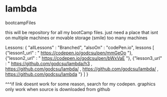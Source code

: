 # lambda
bootcampFiles

this will be repository for all my bootCamp files. just need a place that isnt on multiple machines or movable storage (smile) too many machines

Lessons: { 
  "allLessons" :  "Branched",
  "alsoOn" : "codePen.io",
  lessons [
    {"lesson1_url" : " https://codepen.io/godcsu/pen/mmGeOo "},
    {"lesson2_url" : " https://codepen.io/godcsu/pen/bWxVaE "},
    {"lesson3_url" : " https://github.com/godcsu/lambda/h3 , https://github.com/godcsu/lambda/ , https://github.com/godcsu/lambda/ , https://github.com/godcsu/lambda "}
  ]
}

^^^if link doesnt work for some reason, search for my codepen. graphics only work when source is downloaded from github
